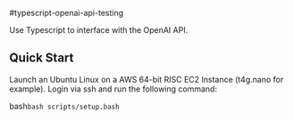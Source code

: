 #typescript-openai-api-testing

Use Typescript to interface with the OpenAI API.

## Quick Start

Launch an Ubuntu Linux on a AWS 64-bit RISC EC2 Instance (t4g.nano for example). Login via ssh and run the following command:

bash```bash scripts/setup.bash```
